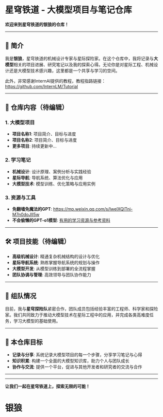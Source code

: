 # 星穹铁道 - 大模型项目与笔记仓库

**欢迎来到星穹铁道的银狼的仓库！**

---

## 🌟 简介


我是**银狼**，星穹铁道的机械设计专家与星际探险家。在这个仓库中，我将记录与**大模型**相关的项目进展、研究笔记以及我的探索心得。无论你是对星际工程、机械设计还是大模型技术感兴趣，这里都是一个共享与学习的空间。

此外，非常感谢InternAI提供的教程，教程指路链接：https://github.com/InternLM/Tutorial

---

## 🚀 仓库内容（待编辑）

### 1. 大模型项目
- **项目名称1**: 项目简介、目标与进度
- **项目名称2**: 项目简介、目标与进度
- **更多项目**: 持续更新中...

### 2. 学习笔记
- **机械设计**: 设计原理、案例分析与实践经验
- **星际导航**: 导航系统、算法优化与应用
- **大模型技术**: 模型训练、优化策略与应用实例

### 3. 资源与工具
- **免翻墙免魔法的GPT**: https://mp.weixin.qq.com/s/IwelXQlTni-M7n0doJII5w
- **不会偷懒的GPT-o1模型**: [有用的学习资源与参考资料](https://mp.weixin.qq.com/s/IwelXQlTni-M7n0doJII5w)

---

## 🛠️ 项目技能（待编辑）

- **高级机械设计**: 精通复杂机械结构的设计与优化
- **星际导航系统**: 熟练掌握导航系统的规划与操作
- **大模型开发**: 从模型训练到部署的全流程掌握
- **团队协调与管理**: 高效领导与团队协作能力

---

## 🤝 组队情况

目前，我与**星穹探险队**紧密合作，团队成员包括经验丰富的工程师、科学家和探险家。我们共同致力于推动大模型技术在星际工程中的应用，并完成各类高难度任务，学习大模型的基础使用。

---

## 🎯 本仓库目标

- **记录与分享**: 系统记录大模型项目的每一个步骤，分享学习笔记与心得
- **知识积累**: 构建一个全面的大模型知识库，助力个人与团队成长
- **协作与交流**: 提供一个平台，促进与其他开发者和研究者的交流与合作

---



---

**让我们一起在星穹铁道上，探索无限的可能！**

# 银狼
